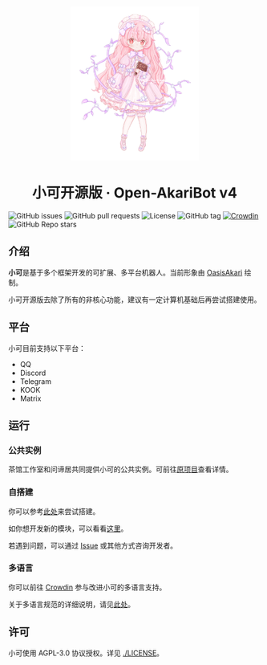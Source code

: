 <div align="center">
  <img width="256" src="./assets/character_marked.png" alt="logo">

# 小可开源版 · Open-AkariBot v4

</div>

![GitHub issues](https://img.shields.io/github/issues/Teahouse-Studios/akari-bot) ![GitHub pull requests](https://img.shields.io/github/issues-pr/Teahouse-Studios/akari-bot) ![License](https://img.shields.io/github/license/Teahouse-Studios/akari-bot) ![GitHub tag](https://img.shields.io/github/v/tag/Teahouse-Studios/akari-bot?include_prereleases) [![Crowdin](https://badges.crowdin.net/akari-bot/localized.svg)](https://crowdin.com/project/akari-bot) ![GitHub Repo stars](https://img.shields.io/github/stars/Teahouse-Studios/akari-bot?style=social)

## 介绍

**小可**是基于多个框架开发的可扩展、多平台机器人。当前形象由 [OasisAkari](https://github.com/OasisAkari) 绘制。

小可开源版去除了所有的非核心功能，建议有一定计算机基础后再尝试搭建使用。

## 平台

小可目前支持以下平台：

-   QQ
-   Discord
-   Telegram
-   KOOK
-   Matrix

## 运行

### 公共实例

茶馆工作室和问谛居共同提供小可的公共实例。可前往[原项目](https://github.com/Teahouse-Studios/akari-bot)查看详情。

### 自搭建

你可以参考[此处](./docs/DEPLOY.md)来尝试搭建。

如你想开发新的模块，可以看看[这里](https://bot.teahouse.team/wiki/%E6%96%B0%E5%BB%BA%E6%A8%A1%E5%9D%97%E6%8C%87%E5%8D%97)。

若遇到问题，可以通过 [Issue](https://github.com/Teahouse-Studios/akari-bot/issues/new) 或其他方式咨询开发者。

### 多语言

你可以前往 [Crowdin](https://crowdin.com/project/akari-bot) 参与改进小可的多语言支持。

关于多语言规范的详细说明，请见[此处](./docs/LOCALES.md)。

## 许可

小可使用 AGPL-3.0 协议授权。详见 [./LICENSE](./LICENSE)。
